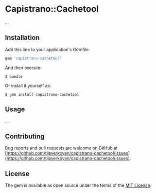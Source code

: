 # Capistrano::Cachetool

...

## Installation

Add this line to your application's Gemfile:

```ruby
gem 'capistrano-cachetool'
```

And then execute:

    $ bundle

Or install it yourself as:

    $ gem install capistrano-cachetool

## Usage

...

## Contributing

Bug reports and pull requests are welcome on GitHub at [https://github.com/tijsverkoyen/capistrano-cachetool/issues](https://github.com/tijsverkoyen/capistrano-cachetool/issues).


## License

The gem is available as open source under the terms of the [MIT License](http://opensource.org/licenses/MIT).
